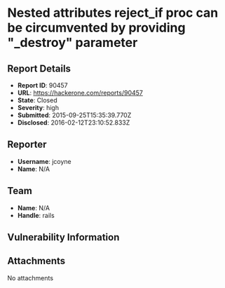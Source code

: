 # Nested attributes reject_if proc can be circumvented by providing "_destroy" parameter

## Report Details
- **Report ID**: 90457
- **URL**: https://hackerone.com/reports/90457
- **State**: Closed
- **Severity**: high
- **Submitted**: 2015-09-25T15:35:39.770Z
- **Disclosed**: 2016-02-12T23:10:52.833Z

## Reporter
- **Username**: jcoyne
- **Name**: N/A

## Team
- **Name**: N/A
- **Handle**: rails

## Vulnerability Information


## Attachments
No attachments
